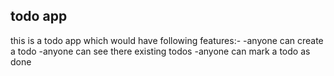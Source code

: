 ## todo app
this is a todo app which would have following features:-
-anyone can create a todo
-anyone can see there existing todos
-anyone can mark a todo as done
